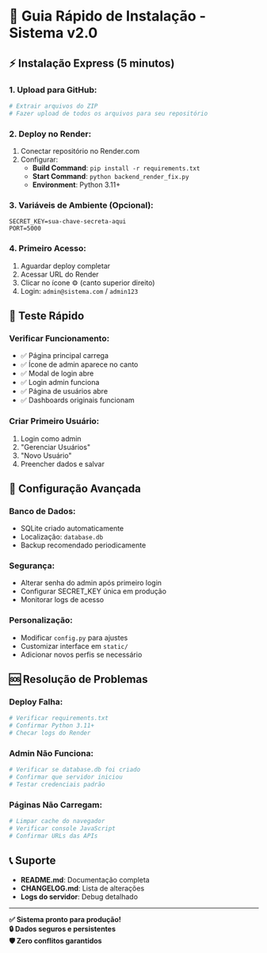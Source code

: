 # 🚀 Guia Rápido de Instalação - Sistema v2.0

## ⚡ Instalação Express (5 minutos)

### **1. Upload para GitHub:**
```bash
# Extrair arquivos do ZIP
# Fazer upload de todos os arquivos para seu repositório
```

### **2. Deploy no Render:**
1. Conectar repositório no Render.com
2. Configurar:
   - **Build Command**: `pip install -r requirements.txt`
   - **Start Command**: `python backend_render_fix.py`
   - **Environment**: Python 3.11+

### **3. Variáveis de Ambiente (Opcional):**
```
SECRET_KEY=sua-chave-secreta-aqui
PORT=5000
```

### **4. Primeiro Acesso:**
1. Aguardar deploy completar
2. Acessar URL do Render
3. Clicar no ícone ⚙️ (canto superior direito)
4. Login: `admin@sistema.com` / `admin123`

## 🎯 Teste Rápido

### **Verificar Funcionamento:**
- ✅ Página principal carrega
- ✅ Ícone de admin aparece no canto
- ✅ Modal de login abre
- ✅ Login admin funciona
- ✅ Página de usuários abre
- ✅ Dashboards originais funcionam

### **Criar Primeiro Usuário:**
1. Login como admin
2. "Gerenciar Usuários"
3. "Novo Usuário"
4. Preencher dados e salvar

## 🔧 Configuração Avançada

### **Banco de Dados:**
- SQLite criado automaticamente
- Localização: `database.db`
- Backup recomendado periodicamente

### **Segurança:**
- Alterar senha do admin após primeiro login
- Configurar SECRET_KEY única em produção
- Monitorar logs de acesso

### **Personalização:**
- Modificar `config.py` para ajustes
- Customizar interface em `static/`
- Adicionar novos perfis se necessário

## 🆘 Resolução de Problemas

### **Deploy Falha:**
```bash
# Verificar requirements.txt
# Confirmar Python 3.11+
# Checar logs do Render
```

### **Admin Não Funciona:**
```bash
# Verificar se database.db foi criado
# Confirmar que servidor iniciou
# Testar credenciais padrão
```

### **Páginas Não Carregam:**
```bash
# Limpar cache do navegador
# Verificar console JavaScript
# Confirmar URLs das APIs
```

## 📞 Suporte

- **README.md**: Documentação completa
- **CHANGELOG.md**: Lista de alterações
- **Logs do servidor**: Debug detalhado

---

**✅ Sistema pronto para produção!**  
**🔒 Dados seguros e persistentes**  
**🛡️ Zero conflitos garantidos**

